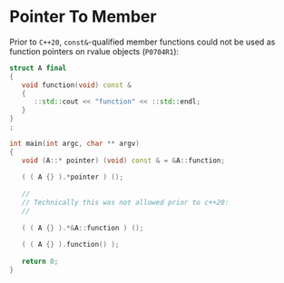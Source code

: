# Pointer To Member

Prior to `C++20`, `const&`-qualified member functions could not be used as function pointers on rvalue objects (`P0704R1`):

```c++
struct A final
{
   void function(void) const &
   {
      ::std::cout << "function" << ::std::endl;
   }
}
;

int main(int argc, char ** argv)
{
   void (A::* pointer) (void) const & = &A::function;
   
   ( ( A {} ).*pointer ) ();
   
   //
   // Technically this was not allowed prior to c++20:
   //
   
   ( ( A {} ).*&A::function ) ();
   
   ( ( A {} ).function() );
   
   return 0;
}
```

